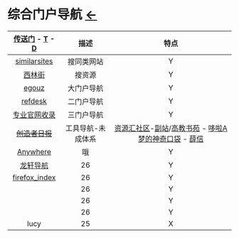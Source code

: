 <style type="text/css">
#content {margin-left: 20px;}
#content table {width:1300px;}
</style>

# 综合门户导航  [←](index.md)

| [传送门](../navigation.md) - [T](../Data/TorrentKitty.md) - [D](../Data/DataRank.md) | 描述 | 特点 |
|:---:|:---:|:---:|
| [similarsites](https://www.similarsites.com/) | 搜同类网站 | Y |
| [西林街](https://xilinjie.cc/) | 搜资源 | Y |
| [egouz](https://www.egouz.com/) | 大门户导航 | Y |
| [refdesk](https://www.refdesk.com/) | 二门户导航 | Y |
| [专业官网收录](http://www.gfwz.com/) | 三门户导航 | Y |
| ~~[创造者日报](https://creatorsdaily.com/)~~ | 工具导航-未成体系 | [资源汇社区](http://ziyuanhuishequ.ys168.com/)-[副站](http://ziyuanhuishequ.uepan.com/)/[高教书苑](https://ebook.hep.com.cn/ebooks/index.html#/) - [哆啦A梦的神奇口袋](http://baozangku.ys168.com/) - [薛信](http://xuexinxs.ys168.com/) |
| [Anywhere](http://lackar.com/aa/) | 哦 | Y |
| [龙轩导航](http://ilxdh.com/) | 26 | Y |
| [firefox_index](http://offlintab.firefoxchina.cn/) | 26 | Y |
| []() | 26 | Y |
| []() | 26 | Y |
| []() | 26 | Y |
| lucy | 25 | X |
